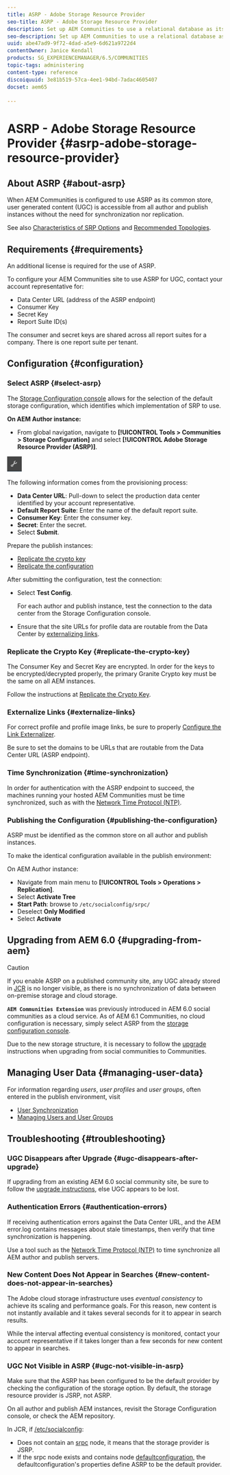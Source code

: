 ```yaml
---
title: ASRP - Adobe Storage Resource Provider
seo-title: ASRP - Adobe Storage Resource Provider
description: Set up AEM Communities to use a relational database as its common store
seo-description: Set up AEM Communities to use a relational database as its common store
uuid: abe47ad9-9f72-4dad-a5e9-6d621a9722d4
contentOwner: Janice Kendall
products: SG_EXPERIENCEMANAGER/6.5/COMMUNITIES
topic-tags: administering
content-type: reference
discoiquuid: 3e81b519-57ca-4ee1-94bd-7adac4605407
docset: aem65

---
```


# ASRP - Adobe Storage Resource Provider {#asrp-adobe-storage-resource-provider}

## About ASRP {#about-asrp}

When AEM Communities is configured to use ASRP as its common store, user generated content (UGC) is accessible from all author and publish instances without the need for synchronization nor replication.

See also [Characteristics of SRP Options](/help/communities/working-with-srp.md#characteristics-of-srp-options) and [Recommended Topologies](/help/communities/topologies.md).

## Requirements {#requirements}

An additional license is required for the use of ASRP.

To configure your AEM Communities site to use ASRP for UGC, contact your account representative for:

* Data Center URL (address of the ASRP endpoint)
* Consumer Key
* Secret Key
* Report Suite ID(s)

The consumer and secret keys are shared across all report suites for a company. There is one report suite per tenant.

## Configuration {#configuration}

### Select ASRP {#select-asrp}

The [Storage Configuration console](/help/communities/srp-config.md) allows for the selection of the default storage configuration, which identifies which implementation of SRP to use.

**On AEM Author instance:**

* From global navigation, navigate to **[!UICONTROL Tools > Communities > Storage Configuration]** and select **[!UICONTROL Adobe Storage Resource Provider (ASRP)]**.

![chlimage_1-30](assets/chlimage_1-30.png)

The following information comes from the provisioning process:

* **Data Center URL**: Pull-down to select the production data center identified by your account representative.
* **Default Report Suite**: Enter the name of the default report suite.
* **Consumer Key**: Enter the consumer key.
* **Secret**: Enter the secret.
* Select **Submit**.

Prepare the publish instances:

* [Replicate the crypto key](#replicate-the-crypto-key)
* [Replicate the configuration](#publishing-the-configuration)

After submitting the configuration, test the connection:

* Select **Test Config**. 
  
  For each author and publish instance, test the connection to the data center from the Storage Configuration console.

* Ensure that the site URLs for profile data are routable from the Data Center by [externalizing links](#externalize-links).

### Replicate the Crypto Key {#replicate-the-crypto-key}

The Consumer Key and Secret Key are encrypted. In order for the keys to be encrypted/decrypted properly, the primary Granite Crypto key must be the same on all AEM instances.

Follow the instructions at [Replicate the Crypto Key](/help/communities/deploy-communities.md#replicate-the-crypto-key).

### Externalize Links {#externalize-links}

For correct profile and profile image links, be sure to properly [Configure the Link Externalizer](/help/sites-developing/externalizer.md).

Be sure to set the domains to be URLs that are routable from the Data Center URL (ASRP endpoint).

### Time Synchronization {#time-synchronization}

In order for authentication with the ASRP endpoint to succeed, the machines running your hosted AEM Communities must be time synchronized, such as with the [Network Time Protocol (NTP)](https://www.ntp.org/).

### Publishing the Configuration {#publishing-the-configuration}

ASRP must be identified as the common store on all author and publish instances.

To make the identical configuration available in the publish environment:

On AEM Author instance:

* Navigate from main menu to **[!UICONTROL Tools > Operations > Replication]**.
* Select **Activate Tree**
* **Start Path**: browse to `/etc/socialconfig/srpc/`
* Deselect **Only Modified**
* Select **Activate**

## Upgrading from AEM 6.0 {#upgrading-from-aem}

>[!CAUTION]
>
>If you enable ASRP on a published community site, any UGC already stored in [JCR](/help/communities/jsrp.md) is no longer visible, as there is no synchronization of data between on-premise storage and cloud storage.

**`AEM Communities Extension`** was previously introduced in AEM 6.0 social communities as a cloud service. As of AEM 6.1 Communities, no cloud configuration is necessary, simply select ASRP from the [storage configuration console](/help/communities/srp-config.md).

Due to the new storage structure, it is necessary to follow the [upgrade](/help/communities/upgrade.md#adobe-cloud-storage) instructions when upgrading from social communities to Communities.

## Managing User Data {#managing-user-data}

For information regarding *users*, *user profiles* and *user groups*, often entered in the publish environment, visit

* [User Synchronization](/help/communities/sync.md)
* [Managing Users and User Groups](/help/communities/users.md)

## Troubleshooting {#troubleshooting}

### UGC Disappears after Upgrade {#ugc-disappears-after-upgrade}

If upgrading from an existing AEM 6.0 social community site, be sure to follow the [upgrade instructions](/help/communities/upgrade.md#adobe-cloud-storage), else UGC appears to be lost.

### Authentication Errors {#authentication-errors}

If receiving authentication errors against the Data Center URL, and the AEM error.log contains messages about stale timestamps, then verify that time synchronization is happening.

Use a tool such as the [Network Time Protocol (NTP)](https://www.ntp.org/) to time synchronize all AEM author and publish servers.

### New Content Does Not Appear in Searches {#new-content-does-not-appear-in-searches}

The Adobe cloud storage infrastructure uses *eventual consistency* to achieve its scaling and performance goals. For this reason, new content is not instantly available and it takes several seconds for it to appear in search results.

While the interval affecting eventual consistency is monitored, contact your account representative if it takes longer than a few seconds for new content to appear in searches.

### UGC Not Visible in ASRP {#ugc-not-visible-in-asrp}

Make sure that the ASRP has been configured to be the default provider by checking the configuration of the storage option. By default, the storage resource provider is JSRP, not ASRP.

On all author and publish AEM instances, revisit the Storage Configuration console, or check the AEM repository.

In JCR, if [/etc/socialconfig](https://localhost:4502/crx/de/index.jsp#/etc/socialconfig/):

* Does not contain an [srpc](https://localhost:4502/crx/de/index.jsp#/etc/socialconfig/srpc) node, it means that the storage provider is JSRP.
* If the srpc node exists and contains node [defaultconfiguration](https://localhost:4502/crx/de/index.jsp#/etc/socialconfig/srpc/defaultconfiguration), the defaultconfiguration's properties define ASRP to be the default provider.

